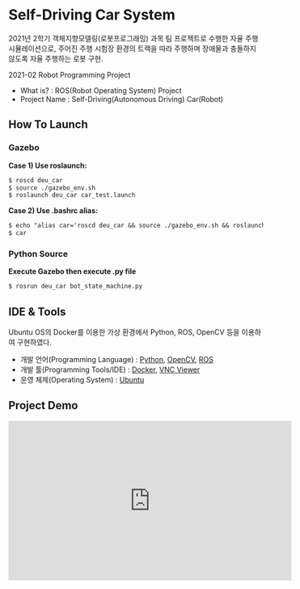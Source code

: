 # Self-Driving Car System
2021년 2학기 객체지향모델링(로봇프로그래밍) 과목 팀 프로젝트로 수행한 자율 주행 시뮬레이션으로,
주어진 주행 시험장 환경의 트랙을 따라 주행하며 장애물과 충돌하지 않도록 자율 주행하는 로봇 구현.

2021-02 Robot Programming Project
- What is? : ROS(Robot Operating System) Project
- Project Name : Self-Driving(Autonomous Driving) Car(Robot)

## How To Launch
### Gazebo
**Case 1) Use roslaunch:**
```markdown
$ roscd deu_car
$ source ./gazebo_env.sh
$ roslaunch deu_car car_test.launch
```

**Case 2) Use .bashrc alias:**
```markdown
$ echo "alias car='roscd deu_car && source ./gazebo_env.sh && roslaunch deu_car car_test.launch''" >> .bashrc
$ car
```


### Python Source
**Execute Gazebo then execute .py file**
```markdown
$ rosrun deu_car bot_state_machine.py
```


## IDE & Tools

Ubuntu OS의 Docker를 이용한 가상 환경에서 Python, ROS, OpenCV 등을 이용하여 구현하였다.
* 개발 언어(Programming Language) : [Python](https://www.python.org/), [OpenCV](https://opencv.org/), [ROS](https://www.ros.org/)
* 개발 툴(Programming Tools/IDE) : [Docker](https://www.docker.com/), [VNC Viewer](https://www.realvnc.com/en/connect/download/viewer/)
* 운영 체제(Operating System) : [Ubuntu](https://ubuntu.com/)


<!-- USAGE EXAMPLES -->
## Project Demo

<p>
<iframe width="560" height="315" src="https://www.youtube.com/embed/xN7rU0_rKpc?start=7" title="YouTube video player" frameborder="0" allow="accelerometer; autoplay; clipboard-write; encrypted-media; gyroscope; picture-in-picture" allowfullscreen></iframe>
  </p>
